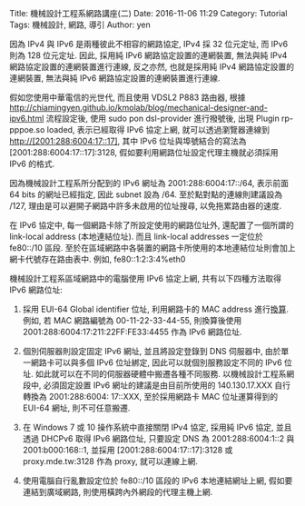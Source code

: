 Title: 機械設計工程系網路講座(二)
Date: 2016-11-06 11:29
Category: Tutorial
Tags: 機械設計, 網路, 導引
Author: yen

因為 IPv4 與 IPv6 是兩種彼此不相容的網路協定, IPv4 採 32 位元定址, 而 IPv6 則為 128 位元定址. 因此, 採用純 IPv6 網路協定設置的連網裝置, 無法與純 IPv4 網路協定設置的連網裝置進行連線, 反之亦然, 也就是採用純 IPv4 網路協定設置的連網裝置, 無法與純 IPv6 網路協定設置的連網裝置進行連線.

<!-- PELICAN_END_SUMMARY -->

假如您使用中華電信的光世代, 而且使用  VDSL2 P883 路由器, 根據 <a href="http://chiamingyen.github.io/kmolab/blog/mechanical-designer-and-ipv6.html">http://chiamingyen.github.io/kmolab/blog/mechanical-designer-and-ipv6.html</a> 流程設定後,  使用 sudo pon dsl-provider 進行撥號後, 出現 Plugin rp-pppoe.so loaded, 表示已經取得 IPv6 協定上網, 就可以透過瀏覽器連線到 <a href="http://[2001:288:6004:17::17]">http://[2001:288:6004:17::17]</a>, 其中 IPv6 位址與埠號結合的寫法為 [2001:288:6004:17::17]:3128, 假如要利用網路位址設定代理主機就必須採用 IPv6 的格式.

因為機械設計工程系所分配到的 IPv6 網址為 2001:288:6004:17::/64, 表示前面 64 bits 的網址已經指定, 因此 subnet 設為 /64. 至於點對點的連線則建議設為 /127, 理由是可以避開子網路中許多未啟用的位址搜尋, 以免拖累路由器的速度.

在 IPv6 協定中, 每一個網路卡除了所設定使用的網路位址外, 還配置了一個所謂的 link-local address (本地連結位址). 而且 link-local addresses 一定位於 fe80::/10 區段. 至於在區域網路中各裝置的網路卡所使用的本地連結位址則會加上網卡代號存在路由表中. 例如, fe80::1:2:3:4%eth0

機械設計工程系區域網路中的電腦使用 IPv6 協定上網, 共有以下四種方法取得  IPv6 網路位址:

1. 採用 EUI-64 Global identifier 位址, 利用網路卡的 MAC address 進行<a href="http://service.mde.tw/static/address_calculator.html">換算</a>. 例如, 若 MAC 網路編號為 00-11-22-33-44-55, 則換算後使用 2001:288:6004:17:211:22FF:FE33:4455 作為 IPv6 網路位址.

2. 個別伺服器則設定固定 IPv6 網址, 並且將設定登錄到 DNS 伺服器中, 由於單一網路卡可以與多個 IPv6 位址綁定, 因此可以就個別服務設定不同的 IPv6 位址. 如此就可以在不同的伺服器硬體中搬遷各種不同服務. 以機械設計工程系網段中, 必須固定設置 IPv6 網址的建議是由目前所使用的 140.130.17.XXX 自行轉換為 2001:288:6004: 17::XXX, 至於採用網路卡 MAC 位址運算得到的 EUI-64 網址, 則不可任意搬遷.

3. 在 Windows 7 或 10 操作系統中直接關閉 IPv4 協定, 採用純 IPv6 協定, 並且透過 DHCPv6 取得 IPv6 網路位址, 只要設定 DNS 為 2001:288:6004:1::2 與 2001:b000:168::1, 並採用 [2001:288:6004:17::17]:3128 或 proxy.mde.tw:3128 作為 proxy, 就可以連線上網.

4. 使用電腦自行亂數設定位於 fe80::/10 區段的 IPv6 本地連結網址上網, 假如要連結到廣域網路, 則使用橫跨內外網段的代理主機上網.





